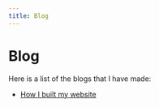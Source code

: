 ```yaml
---
title: Blog
---
```


# Blog

Here is a list of the blogs that I have made:

* [How I built my website](/blog/how-i-built-my-website)
